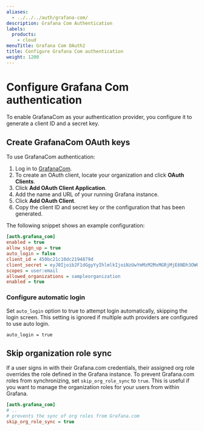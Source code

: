 ```yaml
---
aliases:
  - ../../../auth/grafana-com/
description: Grafana Com Authentication
labels:
  products:
    - cloud
menuTitle: Grafana Com OAuth2
title: Configure Grafana Com authentication
weight: 1200
---
```


# Configure Grafana Com authentication

To enable GrafanaCom as your authentication provider, you configure it to generate a client ID and a secret key.

## Create GrafanaCom OAuth keys

To use GrafanaCom authentication:

1. Log in to [GrafanaCom](/).
1. To create an OAuth client, locate your organization and click **OAuth Clients**.
1. Click **Add OAuth Client Application**.
1. Add the name and URL of your running Grafana instance.
1. Click **Add OAuth Client**.
1. Copy the client ID and secret key or the configuration that has been generated.

The following snippet shows an example configuration:

```ini
[auth.grafana_com]
enabled = true
allow_sign_up = true
auto_login = false
client_id = 450bc21c10dc2194879d
client_secret = eyJ0Ijoib2F1dGgyYyIhlmlkIjoiNzUwYmMzM2MxMGRjMjE6NDh3OWQiLCJ2IjoiZmI1YzVlYmIwYzFmN2ZhYzZmNjIwOGI1NmVkYTRlNWYxMzgwM2NkMiJ9
scopes = user:email
allowed_organizations = sampleorganization
enabled = true
```

### Configure automatic login

Set `auto_login` option to true to attempt login automatically, skipping the login screen.
This setting is ignored if multiple auth providers are configured to use auto login.

```
auto_login = true
```

## Skip organization role sync

If a user signs in with their Grafana.com credentials, their assigned org role overrides the role defined in the Grafana instance. To prevent Grafana.com roles from synchronizing, set `skip_org_role_sync` to `true`. This is useful if you want to manage the organization roles for your users from within Grafana.

```ini
[auth.grafana_com]
# ..
# prevents the sync of org roles from Grafana.com
skip_org_role_sync = true
```
